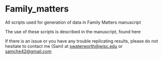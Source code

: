 # Family_matters
All scripts used for generation of data in Family Matters manuscript

The use of these scripts is described in the manuscript, found here 

If there is an issue or you have any trouble replicating results, please do not hesitate to contact me (Sam) at swaterworth@wisc.edu or samche42@gmail.com
